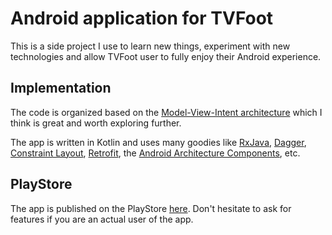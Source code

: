 # Android application for TVFoot

This is a side project I use to learn new things, experiment with new technologies and allow TVFoot user to fully enjoy their Android experience.

## Implementation

The code is organized based on the [Model-View-Intent architecture](https://speakerdeck.com/oldergod/model-view-intent-for-android) which I think is great and worth exploring further.

The app is written in Kotlin and uses many goodies like [RxJava](https://github.com/ReactiveX/RxJava), [Dagger](https://github.com/google/dagger), [Constraint Layout](https://constraintlayout.com/), [Retrofit](https://github.com/square/retrofit/), the [Android Architecture Components](https://developer.android.com/topic/libraries/architecture/index.html), etc.

## PlayStore

The app is published on the PlayStore [here](https://play.google.com/store/apps/details?id=com.benoitquenaudon.tvfoot.red). Don't hesitate to ask for features if you are an actual user of the app.
